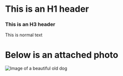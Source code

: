 # This is an H1 header
### This is an H3 header
This is normal text

# Below is an attached photo
![Image of a beautiful old dog](https://pettownsendvet.com/wp-content/uploads/2023/01/iStock-1052880600-1536x1024.jpg)

